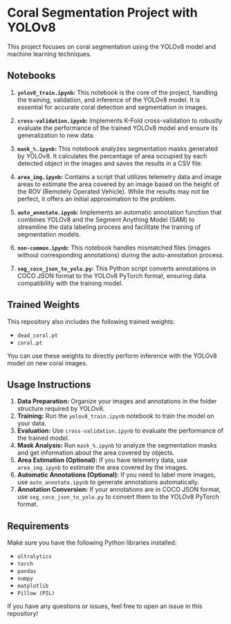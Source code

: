# Coral Segmentation Project with YOLOv8

This project focuses on coral segmentation using the YOLOv8 model and machine learning techniques.

## Notebooks

1. **`yolov8_train.ipynb`:** This notebook is the core of the project, handling the training, validation, and inference of the YOLOv8 model. It is essential for accurate coral detection and segmentation in images.

2. **`cross-validation.ipynb`:** Implements K-Fold cross-validation to robustly evaluate the performance of the trained YOLOv8 model and ensure its generalization to new data.

3. **`mask_%.ipynb`:** This notebook analyzes segmentation masks generated by YOLOv8. It calculates the percentage of area occupied by each detected object in the images and saves the results in a CSV file.

4. **`area_img.ipynb`:** Contains a script that utilizes telemetry data and image areas to estimate the area covered by an image based on the height of the ROV (Remotely Operated Vehicle). While the results may not be perfect, it offers an initial approximation to the problem.

5. **`auto_annotate.ipynb`:** Implements an automatic annotation function that combines YOLOv8 and the Segment Anything Model (SAM) to streamline the data labeling process and facilitate the training of segmentation models.

6. **`non-common.ipynb`:** This notebook handles mismatched files (images without corresponding annotations) during the auto-annotation process.

7. **`seg_coco_json_to_yolo.py`:** This Python script converts annotations in COCO JSON format to the YOLOv8 PyTorch format, ensuring data compatibility with the training model.

## Trained Weights

This repository also includes the following trained weights:

- `dead_coral.pt`
- `coral.pt`

You can use these weights to directly perform inference with the YOLOv8 model on new coral images.

## Usage Instructions

1. **Data Preparation:** Organize your images and annotations in the folder structure required by YOLOv8.
2. **Training:** Run the `yolov8_train.ipynb` notebook to train the model on your data.
3. **Evaluation:** Use `cross-validation.ipynb` to evaluate the performance of the trained model.
4. **Mask Analysis:** Run `mask_%.ipynb` to analyze the segmentation masks and get information about the area covered by objects.
5. **Area Estimation (Optional):** If you have telemetry data, use `area_img.ipynb` to estimate the area covered by the images.
6. **Automatic Annotations (Optional):** If you need to label more images, use `auto_annotate.ipynb` to generate annotations automatically.
7. **Annotation Conversion:** If your annotations are in COCO JSON format, use `seg_coco_json_to_yolo.py` to convert them to the YOLOv8 PyTorch format.

## Requirements

Make sure you have the following Python libraries installed:

- `ultralytics`
- `torch`
- `pandas`
- `numpy`
- `matplotlib`
- `Pillow (PIL)`

If you have any questions or issues, feel free to open an issue in this repository!
